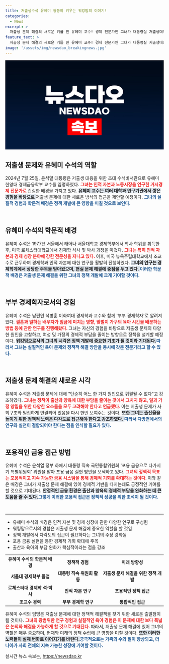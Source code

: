 ```yaml
---
title: 저출생수석 유혜미 쌍둥이 키우는 워킹맘의 이야기!
categories:
  - News
excerpt: >
  저출생 문제 해결의 새로운 키를 쥔 유혜미 교수! 경제 전문가인 그녀가 대통령실 저출생대응수석으로 임명되며 다각적인 접근을 약속했습니다. 육아 현실을 이해하는 워킹맘으로서 획기적인 해법을 기대해 보세요!
feature_text: >
  저출생 문제 해결의 새로운 키를 쥔 유혜미 교수! 경제 전문가인 그녀가 대통령실 저출생대응수석으로 임명되며 다각적인 접근을 약속했습니다. 육아 현실을 이해하는 워킹맘으로서 획기적인 해법을 기대해 보세요!
image: '/assets/img/newsdao_breakingnews.jpg'
---
```


<p><img src="/assets/img/newsdao_breakingnews.jpg" alt="firstkoreanews 속보" /></p>

<h2 data-ke-size="size26">저출생 문제와 유혜미 수석의 역할</h2>

<p data-ke-size="size16">2024년 7월 25일, 윤석열 대통령은 저출생 대응을 위한 초대 수석비서관으로 유혜미 한양대 경제금융학부 교수를 임명하였다. <b><span style="color: #ee2323;">그녀는 인적 자본과 노동시장을 연구한 거시경제 전문가로 </span></b>건실한 배경을 가지고 있다. <b><span style="background-color: #21538527;">유혜미 교수는 여러 대학과 연구기관에서 쌓은 경험을 바탕으로 </span></b>저출생 문제에 대한 새로운 방식의 접근을 제안할 예정이다. <b><span style="color: #1a5490;">그녀의 실질적 경험과 학문적 배경은 정책 개발에 큰 영향을 미칠 것으로 보인다.</span></b></p>

<p data-ke-size="size16">&nbsp;</p>

<h2 data-ke-size="size26">유혜미 수석의 학문적 배경</h2>

<p data-ke-size="size16">유혜미 수석은 1977년 서울에서 태어나 서울대학교 경제학부에서 학사 학위를 취득한 후, 미국 로체스터대학교에서 경제학 석사 및 박사 과정을 마쳤다. <b><span style="color: #ee2323;">그녀는 특히 인적 자본과 경제 성장 분야에 강한 전문성을 지니고 있다. </span></b>이후, 미국 뉴욕주립대학교에서 조교수로 근무하며 경제학과 인적 자본에 대한 연구를 활발히 진행하였다. <b><span style="background-color: #21538527;">그녀의 연구는 경제학계에서 상당한 주목을 받아왔으며, 현실 문제 해결에 중점을 두고 있다. </span></b><b><span style="color: #1a5490;">이러한 학문적 배경은 저출생 문제 해결을 위한 그녀의 정책 개발에 크게 기여할 것이다.</span></b></p>

<p data-ke-size="size16">&nbsp;</p>

<h2 data-ke-size="size26">부부 경제학자로서의 경험</h2>

<p data-ke-size="size16">유혜미 수석은 남편인 석병훈 이화여대 경제학과 교수와 함께 '부부 경제학자'로 알려져 있다. <b><span style="color: #ee2323;">결혼과 일하는 배우자가 임금에 미치는 영향, 맞벌이 가구의 육아 시간을 배분하는 방법 등에 관한 연구를 진행해왔다. </span></b>그녀는 자신의 경험을 바탕으로 저출생 문제의 다양한 원인을 고찰하고, 여성 및 가정의 경제적 부담을 줄이는 방향으로 정책을 설계할 예정이다. <b><span style="background-color: #21538527;">워킹맘으로서의 그녀의 시각은 정책 개발에 중요한 기초가 될 것이라 기대된다.</span></b><b><span style="color: #1a5490;">따라서 그녀는 실질적인 육아 문제와 정책적 해결 방안을 동시에 갖춘 전문가라고 할 수 있다.</span></b></p>

<p data-ke-size="size16">&nbsp;</p>

<h2 data-ke-size="size26">저출생 문제 해결의 새로운 시각</h2>

<p data-ke-size="size16">유혜미 수석은 저출생 문제에 대해 "단순히 어느 한 가지 원인으로 귀결될 수 없다"고 강조하였다. <b><span style="color: #ee2323;">그녀는 정책이 출산과 양육에 대한 부담을 줄이는 것에서 그치지 않고, 일과 가정 양립을 위한 다양한 요소들을 모두 고려해야 한다고 언급했다. </span></b>이는 저출생 문제가 사회구조와 밀접하게 연결되어 있음을 다시 한번 보여주는 것이다. <b><span style="background-color: #21538527;">또한 그녀는 출산율을 높이기 위한 정책적 노력은 다각도로 접근해야 한다고 강조하였다. </span></b><b><span style="color: #1a5490;">따라서 다방면에서의 연구와 실천이 결합되어야 한다는 점을 인식할 필요가 있다.</span></b></p>

<p data-ke-size="size16">&nbsp;</p>

<h2 data-ke-size="size26">포용적인 금융 접근 방법</h2>

<p data-ke-size="size16">유혜미 수석은 윤석열 정부 하에서 대통령 직속 국민통합위원회 '포용 금융으로 다가서기 특별위원회' 위원을 맡아 포용 금융 실현 방안을 모색하고 있다. <b><span style="color: #ee2323;">그녀의 정책적 목표는 포용적이고 지속 가능한 금융 시스템을 통해 경제적 기회를 확대하는 것이다. </span></b>이와 같은 배경은 그녀가 저출생 문제 해결에 있어 경제적 기반을 다지는데도 긍정적인 기여를 할 것으로 기대된다. <b><span style="background-color: #21538527;">안정적인 금융 환경은 출산과 양육의 경제적 부담을 완화하는 데 큰 도움을 줄 수 있다.</span></b><b><span style="color: #1a5490;">그렇게 이러한 포용적 접근은 정책적 성공을 위한 초석이 될 것이다.</span></b></p>

<p data-ke-size="size16">&nbsp;</p>

<hr>

<ul>
<li>유혜미 수석의 배경은 인적 자본 및 경제 성장에 관한 다양한 연구로 구성됨</li>
<li>워킹맘으로서의 경험은 저출생 문제 해결에 중요한 역할을 할 것임</li>
<li>정책 개발에서 다각도의 접근이 필요하다는 그녀의 주장 강화됨</li>
<li>포용 금융 실현을 통한 경제적 기회 확대에 주목</li>
<li>출산과 육아의 부담 완화가 핵심적이라는 점을 강조</li>
</ul>

<table>
<tr>
<td style="text-align: center; height: 17px;"><b>유혜미 수석의 학문적 배경</b></td>
<td style="text-align: center; height: 17px;"><b>정책적 경험</b></td>
<td style="text-align: center; height: 17px;"><b>미래 방향성</b></td>
</tr>
<tr>
<td style="text-align: center; height: 17px;"><b>서울대 경제학부 졸업</b></td>
<td style="text-align: center; height: 17px;"><b>대통령 직속 위원회 활동</b></td>
<td style="text-align: center; height: 17px;"><b>저출생 문제 해결을 위한 정책 개발</b></td>
</tr>
<tr>
<td style="text-align: center; height: 17px;"><b>로체스터대 경제학 석·박사</b></td>
<td style="text-align: center; height: 17px;"><b>인적 자본 연구</b></td>
<td style="text-align: center; height: 17px;"><b>포용적인 정책 접근</b></td>
</tr>
<tr>
<td style="text-align: center; height: 17px;"><b>조교수 경력</b></td>
<td style="text-align: center; height: 17px;"><b>부부 경제학 연구</b></td>
<td style="text-align: center; height: 17px;"><b>통합적인 접근</b></td>
</tr>
</table>

<p data-ke-size="size16">유혜미 수석의 임명은 저출생 문제에 대한 정책적 해결책을 찾기 위한 새로운 출발점이 될 것이다. <b><span style="color: #ee2323;">그녀의 광범위한 연구 경험과 실질적인 육아 경험은 이 문제에 대한 보다 폭넓은 논의와 해결을 가능하게 할 것으로 기대된다. </span></b>따라서, 저출생 문제 해결에 있어 그녀의 역할은 매우 중요하며, 현재와 미래의 정책 수립에 큰 영향을 미칠 것이다. <b><span style="background-color: #21538527;">또한 이러한 노력들이 실제 변화로 이어지기를 바란다.</span></b><b><span style="color: #1a5490;">궁극적으로는 가족의 수와 질이 향상되고, 더 나아가 사회 전체의 지속 가능한 성장에 기여할 것이다.</span></b></p>
실시간 뉴스 속보는, <a href="https://newsdao.kr" rel="dofollow">https://newsdao.kr</a>


